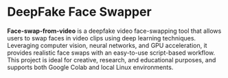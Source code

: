 # DeepFake Face Swapper 

**Face-swap-from-video** is a deepfake video face-swapping tool that allows users to swap faces in video clips using deep learning techniques. Leveraging computer vision, neural networks, and GPU acceleration, it provides realistic face swaps with an easy-to-use script-based workflow. This project is ideal for creative, research, and educational purposes, and supports both Google Colab and local Linux environments.

